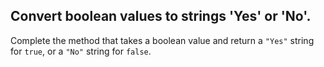 ## Convert boolean values to strings 'Yes' or 'No'.

Complete the method that takes a boolean value and return a `"Yes"` string for `true`, or a `"No"` string for `false`.
